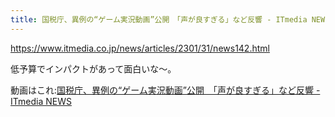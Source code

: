 ```yaml
---
title: 国税庁、異例の“ゲーム実況動画”公開　「声が良すぎる」など反響 - ITmedia NEWS
---
```


https://www.itmedia.co.jp/news/articles/2301/31/news142.html

低予算でインパクトがあって面白いな〜。

動画はこれ:[国税庁、異例の“ゲーム実況動画”公開　「声が良すぎる」など反響 - ITmedia NEWS](https://www.itmedia.co.jp/news/articles/2301/31/news142.html)
